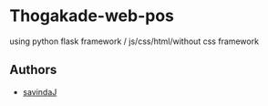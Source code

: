 # Thogakade-web-pos
using python flask framework / js/css/html/without css framework 
## Authors
- [savindaJ](https://github.com/savindaJ)
